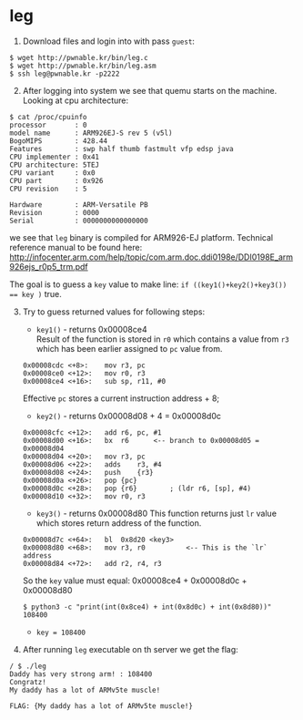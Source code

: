 # leg

1. Download files and login into with pass `guest`:
```
$ wget http://pwnable.kr/bin/leg.c
$ wget http://pwnable.kr/bin/leg.asm
$ ssh leg@pwnable.kr -p2222
```

2. After logging into system we see that quemu starts on the machine.
Looking at cpu architecture:
``` 
$ cat /proc/cpuinfo
processor       : 0
model name      : ARM926EJ-S rev 5 (v5l)
BogoMIPS        : 428.44
Features        : swp half thumb fastmult vfp edsp java
CPU implementer : 0x41
CPU architecture: 5TEJ
CPU variant     : 0x0
CPU part        : 0x926
CPU revision    : 5

Hardware        : ARM-Versatile PB
Revision        : 0000
Serial          : 0000000000000000
```
we see that `leg` binary is compiled for ARM926-EJ platform.
Technical reference manual to be found here:
http://infocenter.arm.com/help/topic/com.arm.doc.ddi0198e/DDI0198E_arm926ejs_r0p5_trm.pdf

The goal is to guess a `key` value to make line: ```if ((key1()+key2()+key3()) == key )```
true.

3. Try to guess returned values for following steps:
    * ```key1()``` - returns 0x00008ce4  
    Result of the function is stored in `r0` which contains a value from `r3` which has been earlier assigned to `pc` value from.
    ```
    0x00008cdc <+8>:	mov	r3, pc
    0x00008ce0 <+12>:	mov	r0, r3
    0x00008ce4 <+16>:	sub	sp, r11, #0
    ```
    Effective `pc` stores a current instruction address + 8;
    
    * ```key2()``` - returns 0x00008d08 + 4 = 0x00008d0c
    ```
    0x00008cfc <+12>:	add	r6, pc, #1
    0x00008d00 <+16>:	bx	r6      <-- branch to 0x00008d05 = 0x00008d04
    0x00008d04 <+20>:	mov	r3, pc
    0x00008d06 <+22>:	adds	r3, #4
    0x00008d08 <+24>:	push	{r3}
    0x00008d0a <+26>:	pop	{pc}
    0x00008d0c <+28>:	pop	{r6}		; (ldr r6, [sp], #4)
    0x00008d10 <+32>:	mov	r0, r3
    ```

    * ```key3()``` - returns 0x00008d80
    This function returns just `lr` value which stores return address of the function.
    ```
    0x00008d7c <+64>:	bl	0x8d20 <key3>
    0x00008d80 <+68>:	mov	r3, r0          <-- This is the `lr` address
    0x00008d84 <+72>:	add	r2, r4, r3
    ```

    So the `key` value must equal: 0x00008ce4 + 0x00008d0c + 0x00008d80
    ```
    $ python3 -c "print(int(0x8ce4) + int(0x8d0c) + int(0x8d80))"
    108400
    ```

    * ```key = 108400``` 

4. After running `leg` executable on th server we get the flag:
```
/ $ ./leg
Daddy has very strong arm! : 108400
Congratz!
My daddy has a lot of ARMv5te muscle!
```

```
FLAG: {My daddy has a lot of ARMv5te muscle!}
```